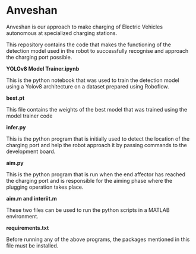 # Anveshan
Anveshan is our approach to make charging of Electric Vehicles autonomous at specialized charging stations.

This repository contains the code that makes the functioning of the detection model used in the robot to successfully recognise and approach the charging port possible.

**YOLOv8 Model Trainer.ipynb**

This is the python notebook that was used to train the detection model using a Yolov8 architecture on a dataset prepared using Roboflow.

**best.pt**

This file contains the weights of the best model that was trained using the model trainer code

**infer.py**

This is the python program that is initially used to detect the location of the charging port and help the robot approach it by passing commands to the development board.

**aim.py**

This is the python program that is run when the end affector has reached the charging port and is responsible for the aiming phase where the plugging operation takes place.

**aim.m and interiit.m**

These two files can be used to run the python scripts in a MATLAB environment.

**requirements.txt**

Before running any of the above programs, the packages mentioned in this file must be installed.
